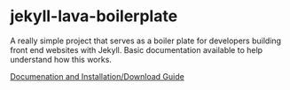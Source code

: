 # jekyll-lava-boilerplate
A really simple project that serves as a boiler plate for developers building front end websites with Jekyll. Basic documentation available to help understand how this works.

<a href="https://sricharankrishnan.github.io/jekyll-lava-boilerplate/" target="_blank">Documenation and Installation/Download Guide</a>
